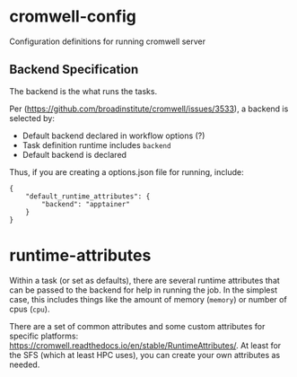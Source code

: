 # cromwell-config
Configuration definitions for running cromwell server


## Backend Specification
The backend is the what runs the tasks.

Per (https://github.com/broadinstitute/cromwell/issues/3533), a backend is selected by:

- Default backend declared in workflow options (?)
- Task definition runtime includes `backend`
- Default backend is declared


Thus, if you are creating a options.json file for running, include:
```
{
    "default_runtime_attributes": {
        "backend": "apptainer"
    }
}
```



# runtime-attributes
Within a task (or set as defaults), there are several runtime attributes that can be passed to the backend for help in running the job. In the simplest case, this includes things like the amount of memory (`memory`) or number of cpus (`cpu`).

There are a set of common attributes and some custom attributes for specific platforms:
https://cromwell.readthedocs.io/en/stable/RuntimeAttributes/. At least for the SFS (which at least HPC uses), you can create your own attributes as needed.




